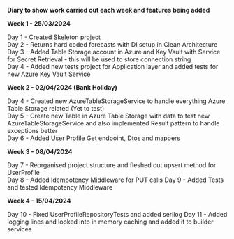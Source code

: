 **Diary to show work carried out each week and features being added**

**Week 1 - 25/03/2024**

Day 1 - Created Skeleton project\
Day 2 - Returns hard coded forecasts with DI setup in Clean Architecture\
Day 3 - Added Table Storage account in Azure and Key Vault with Service for Secret Retrieval - this will be used to store connection string\
Day 4 - Added new tests project for Application layer and added tests for new Azure Key Vault Service

**Week 2 - 02/04/2024 (Bank Holiday)**

Day 4 - Created new AzureTableStorageService to handle everything Azure Table Storage related (Yet to test)\
Day 5 - Create new Table in Azure Table Storage with data to test new AzureTableStorageService and also implemented Result pattern to handle exceptions better\
Day 6 - Added User Profile Get endpoint, Dtos and mappers

**Week 3 - 08/04/2024**

Day 7 - Reorganised project structure and fleshed out upsert method for UserProfile\
Day 8 - Added Idempotency Middleware for PUT calls 
Day 9 - Added Tests and tested Idempotency Middleware

**Week 4 - 15/04/2024**

Day 10 - Fixed UserProfileRepositoryTests and added serilog
Day 11 - Added logging lines and looked into in memory caching and added it to builder services
